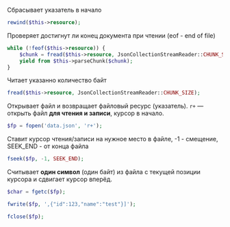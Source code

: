 
Сбрасывает указатель в начало
```php
rewind($this->resource);
```

Проверяет достигнут ли конец документа при чтении (eof - end of file)
```php
while (!feof($this->resource)) {  
    $chunk = fread($this->resource, JsonCollectionStreamReader::CHUNK_SIZE);  
    yield from $this->parseChunk($chunk);  
}
```

Читает указанно количество байт
```php
fread($this->resource, JsonCollectionStreamReader::CHUNK_SIZE);  
```

Открывает файл и возвращает файловый ресурс (указатель). `r+` — открыть файл **для чтения и записи**, курсор в начало.
```php
$fp = fopen('data.json', 'r+');
```

Ставит курсор чтения/записи на нужное место в файле, -1 - смещение, SEEK_END - от конца файла
```php
fseek($fp, -1, SEEK_END);
```

Считывает **один символ** (один байт) из файла с текущей позиции курсора и сдвигает курсор вперёд.
```php
$char = fgetc($fp);
```

```php
fwrite($fp, ',{"id":123,"name":"test"}]');
```

```php
fclose($fp);
```